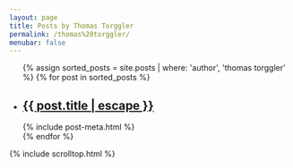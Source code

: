 ```yaml
---
layout: page
title: Posts by Thomas Torggler
permalink: /thomas%20torggler/
menubar: false
---
```


<div class="home">
  <ul class="post-list">
    {% assign sorted_posts = site.posts | where: 'author', 'thomas torggler' %}
    {% for post in sorted_posts %}
      <li>
        <h2>
          <a class="post-link" href="{{ post.url | prepend: site.baseurl }}">{{ post.title | escape }}</a>
        </h2>
        {% include post-meta.html %}
      </li>
    {% endfor %}
  </ul>
</div>

{% include scrolltop.html %}